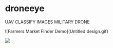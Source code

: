 # droneeye
UAV CLASSIFY IMAGES MILITARY DRONE


![Farmers Market Finder Demo](Untitled design.gif)


![](https://github.com/Mirkomol/droneeye/blob/main/Untitled%20design.gif)
